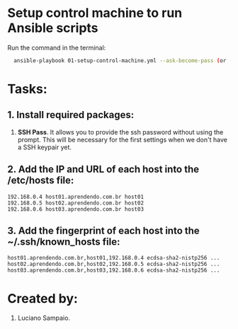 # Setup control machine to run Ansible scripts

Run the command in the terminal:
```bash
  ansible-playbook 01-setup-control-machine.yml --ask-become-pass (or -K)
```

# Tasks:

## 1. Install required packages:
  1. **SSH Pass**. It allows you to provide the ssh password without using the prompt. This will be necessary for the first settings when we don't have a SSH keypair yet.

## 2. Add the IP and URL of each host into the /etc/hosts file:
    192.168.0.4 host01.aprendendo.com.br host01
    192.168.0.5 host02.aprendendo.com.br host02
    192.168.0.6 host03.aprendendo.com.br host03

## 3. Add the fingerprint of each host into the ~/.ssh/known_hosts file:
    host01.aprendendo.com.br,host01,192.168.0.4 ecdsa-sha2-nistp256 ...
    host02.aprendendo.com.br,host02,192.168.0.5 ecdsa-sha2-nistp256 ...
    host03.aprendendo.com.br,host03,192.168.0.6 ecdsa-sha2-nistp256 ...

# Created by: 

1. Luciano Sampaio.